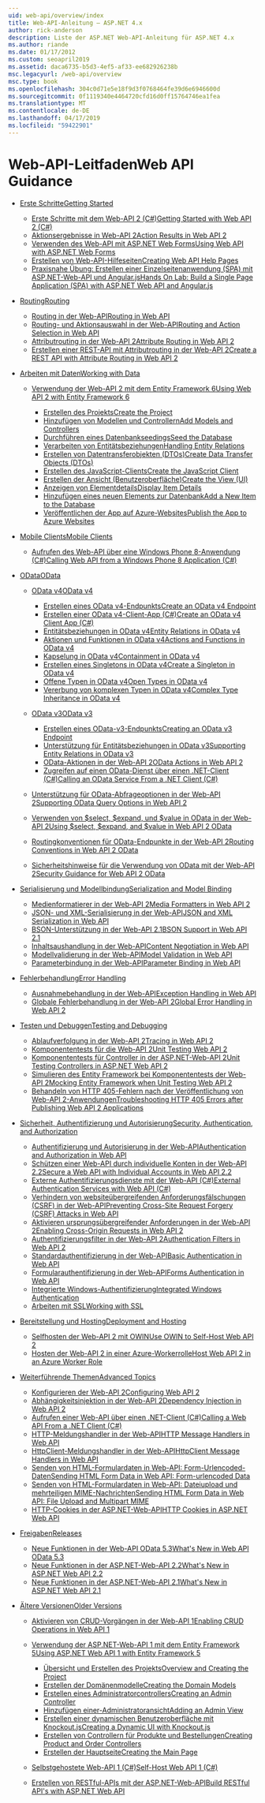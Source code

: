 ```yaml
---
uid: web-api/overview/index
title: Web-API-Anleitung – ASP.NET 4.x
author: rick-anderson
description: Liste der ASP.NET Web-API-Anleitung für ASP.NET 4.x
ms.author: riande
ms.date: 01/17/2012
ms.custom: seoapril2019
ms.assetid: daca6735-b5d3-4ef5-af33-ee682926238b
msc.legacyurl: /web-api/overview
msc.type: book
ms.openlocfilehash: 304c0d71e5e18f9d3f0768464fe39d6e6946600d
ms.sourcegitcommit: 0f1119340e4464720cfd16d0ff15764746ea1fea
ms.translationtype: MT
ms.contentlocale: de-DE
ms.lasthandoff: 04/17/2019
ms.locfileid: "59422901"
---
```

# <a name="web-api-guidance"></a><span data-ttu-id="7375a-103">Web-API-Leitfaden</span><span class="sxs-lookup"><span data-stu-id="7375a-103">Web API Guidance</span></span>

- [<span data-ttu-id="7375a-104">Erste Schritte</span><span class="sxs-lookup"><span data-stu-id="7375a-104">Getting Started</span></span>](getting-started-with-aspnet-web-api/index.md)

    - [<span data-ttu-id="7375a-105">Erste Schritte mit dem Web-API 2 (C#)</span><span class="sxs-lookup"><span data-stu-id="7375a-105">Getting Started with Web API 2 (C#)</span></span>](getting-started-with-aspnet-web-api/tutorial-your-first-web-api.md)
    - [<span data-ttu-id="7375a-106">Aktionsergebnisse in Web-API 2</span><span class="sxs-lookup"><span data-stu-id="7375a-106">Action Results in Web API 2</span></span>](getting-started-with-aspnet-web-api/action-results.md)
    - [<span data-ttu-id="7375a-107">Verwenden des Web-API mit ASP.NET Web Forms</span><span class="sxs-lookup"><span data-stu-id="7375a-107">Using Web API with ASP.NET Web Forms</span></span>](getting-started-with-aspnet-web-api/using-web-api-with-aspnet-web-forms.md)
    - [<span data-ttu-id="7375a-108">Erstellen von Web-API-Hilfeseiten</span><span class="sxs-lookup"><span data-stu-id="7375a-108">Creating Web API Help Pages</span></span>](getting-started-with-aspnet-web-api/creating-api-help-pages.md)
    - [<span data-ttu-id="7375a-109">Praxisnahe Übung: Erstellen einer Einzelseitenanwendung (SPA) mit ASP.NET-Web-API und Angular.js</span><span class="sxs-lookup"><span data-stu-id="7375a-109">Hands On Lab: Build a Single Page Application (SPA) with ASP.NET Web API and Angular.js</span></span>](getting-started-with-aspnet-web-api/build-a-single-page-application-spa-with-aspnet-web-api-and-angularjs.md)
- [<span data-ttu-id="7375a-110">Routing</span><span class="sxs-lookup"><span data-stu-id="7375a-110">Routing</span></span>](web-api-routing-and-actions/index.md)

    - [<span data-ttu-id="7375a-111">Routing in der Web-API</span><span class="sxs-lookup"><span data-stu-id="7375a-111">Routing in Web API</span></span>](web-api-routing-and-actions/routing-in-aspnet-web-api.md)
    - [<span data-ttu-id="7375a-112">Routing- und Aktionsauswahl in der Web-API</span><span class="sxs-lookup"><span data-stu-id="7375a-112">Routing and Action Selection in Web API</span></span>](web-api-routing-and-actions/routing-and-action-selection.md)
    - [<span data-ttu-id="7375a-113">Attributrouting in der Web-API 2</span><span class="sxs-lookup"><span data-stu-id="7375a-113">Attribute Routing in Web API 2</span></span>](web-api-routing-and-actions/attribute-routing-in-web-api-2.md)
    - [<span data-ttu-id="7375a-114">Erstellen einer REST-API mit Attributrouting in der Web-API 2</span><span class="sxs-lookup"><span data-stu-id="7375a-114">Create a REST API with Attribute Routing in Web API 2</span></span>](web-api-routing-and-actions/create-a-rest-api-with-attribute-routing.md)
- [<span data-ttu-id="7375a-115">Arbeiten mit Daten</span><span class="sxs-lookup"><span data-stu-id="7375a-115">Working with Data</span></span>](data/index.md)

    - [<span data-ttu-id="7375a-116">Verwendung der Web-API 2 mit dem Entity Framework 6</span><span class="sxs-lookup"><span data-stu-id="7375a-116">Using Web API 2 with Entity Framework 6</span></span>](data/using-web-api-with-entity-framework/index.md)

        - [<span data-ttu-id="7375a-117">Erstellen des Projekts</span><span class="sxs-lookup"><span data-stu-id="7375a-117">Create the Project</span></span>](data/using-web-api-with-entity-framework/part-1.md)
        - [<span data-ttu-id="7375a-118">Hinzufügen von Modellen und Controllern</span><span class="sxs-lookup"><span data-stu-id="7375a-118">Add Models and Controllers</span></span>](data/using-web-api-with-entity-framework/part-2.md)
        - [<span data-ttu-id="7375a-119">Durchführen eines Datenbankseedings</span><span class="sxs-lookup"><span data-stu-id="7375a-119">Seed the Database</span></span>](data/using-web-api-with-entity-framework/part-3.md)
        - [<span data-ttu-id="7375a-120">Verarbeiten von Entitätsbeziehungen</span><span class="sxs-lookup"><span data-stu-id="7375a-120">Handling Entity Relations</span></span>](data/using-web-api-with-entity-framework/part-4.md)
        - [<span data-ttu-id="7375a-121">Erstellen von Datentransferobjekten (DTOs)</span><span class="sxs-lookup"><span data-stu-id="7375a-121">Create Data Transfer Objects (DTOs)</span></span>](data/using-web-api-with-entity-framework/part-5.md)
        - [<span data-ttu-id="7375a-122">Erstellen des JavaScript-Clients</span><span class="sxs-lookup"><span data-stu-id="7375a-122">Create the JavaScript Client</span></span>](data/using-web-api-with-entity-framework/part-6.md)
        - [<span data-ttu-id="7375a-123">Erstellen der Ansicht (Benutzeroberfläche)</span><span class="sxs-lookup"><span data-stu-id="7375a-123">Create the View (UI)</span></span>](data/using-web-api-with-entity-framework/part-7.md)
        - [<span data-ttu-id="7375a-124">Anzeigen von Elementdetails</span><span class="sxs-lookup"><span data-stu-id="7375a-124">Display Item Details</span></span>](data/using-web-api-with-entity-framework/part-8.md)
        - [<span data-ttu-id="7375a-125">Hinzufügen eines neuen Elements zur Datenbank</span><span class="sxs-lookup"><span data-stu-id="7375a-125">Add a New Item to the Database</span></span>](data/using-web-api-with-entity-framework/part-9.md)
        - [<span data-ttu-id="7375a-126">Veröffentlichen der App auf Azure-Websites</span><span class="sxs-lookup"><span data-stu-id="7375a-126">Publish the App to Azure Websites</span></span>](data/using-web-api-with-entity-framework/part-10.md)
- [<span data-ttu-id="7375a-127">Mobile Clients</span><span class="sxs-lookup"><span data-stu-id="7375a-127">Mobile Clients</span></span>](mobile-clients/index.md)

    - [<span data-ttu-id="7375a-128">Aufrufen des Web-API über eine Windows Phone 8-Anwendung (C#)</span><span class="sxs-lookup"><span data-stu-id="7375a-128">Calling Web API from a Windows Phone 8 Application (C#)</span></span>](mobile-clients/calling-web-api-from-a-windows-phone-8-application.md)
- [<span data-ttu-id="7375a-129">OData</span><span class="sxs-lookup"><span data-stu-id="7375a-129">OData</span></span>](odata-support-in-aspnet-web-api/index.md)

    - [<span data-ttu-id="7375a-130">OData v4</span><span class="sxs-lookup"><span data-stu-id="7375a-130">OData v4</span></span>](odata-support-in-aspnet-web-api/odata-v4/index.md)

        - [<span data-ttu-id="7375a-131">Erstellen eines OData v4-Endpunkts</span><span class="sxs-lookup"><span data-stu-id="7375a-131">Create an OData v4 Endpoint</span></span>](odata-support-in-aspnet-web-api/odata-v4/create-an-odata-v4-endpoint.md)
        - [<span data-ttu-id="7375a-132">Erstellen einer OData v4-Client-App (C#)</span><span class="sxs-lookup"><span data-stu-id="7375a-132">Create an OData v4 Client App (C#)</span></span>](odata-support-in-aspnet-web-api/odata-v4/create-an-odata-v4-client-app.md)
        - [<span data-ttu-id="7375a-133">Entitätsbeziehungen in OData v4</span><span class="sxs-lookup"><span data-stu-id="7375a-133">Entity Relations in OData v4</span></span>](odata-support-in-aspnet-web-api/odata-v4/entity-relations-in-odata-v4.md)
        - [<span data-ttu-id="7375a-134">Aktionen und Funktionen in OData v4</span><span class="sxs-lookup"><span data-stu-id="7375a-134">Actions and Functions in OData v4</span></span>](odata-support-in-aspnet-web-api/odata-v4/odata-actions-and-functions.md)
        - [<span data-ttu-id="7375a-135">Kapselung in OData v4</span><span class="sxs-lookup"><span data-stu-id="7375a-135">Containment in OData v4</span></span>](odata-support-in-aspnet-web-api/odata-v4/odata-containment-in-web-api-22.md)
        - [<span data-ttu-id="7375a-136">Erstellen eines Singletons in OData v4</span><span class="sxs-lookup"><span data-stu-id="7375a-136">Create a Singleton in OData v4</span></span>](odata-support-in-aspnet-web-api/odata-v4/using-a-singleton-in-an-odata-endpoint-in-web-api-22.md)
        - [<span data-ttu-id="7375a-137">Offene Typen in OData v4</span><span class="sxs-lookup"><span data-stu-id="7375a-137">Open Types in OData v4</span></span>](odata-support-in-aspnet-web-api/odata-v4/use-open-types-in-odata-v4.md)
        - [<span data-ttu-id="7375a-138">Vererbung von komplexen Typen in OData v4</span><span class="sxs-lookup"><span data-stu-id="7375a-138">Complex Type Inheritance in OData v4</span></span>](odata-support-in-aspnet-web-api/odata-v4/complex-type-inheritance-in-odata-v4.md)
    - [<span data-ttu-id="7375a-139">OData v3</span><span class="sxs-lookup"><span data-stu-id="7375a-139">OData v3</span></span>](odata-support-in-aspnet-web-api/odata-v3/index.md)

        - [<span data-ttu-id="7375a-140">Erstellen eines OData-v3-Endpunkts</span><span class="sxs-lookup"><span data-stu-id="7375a-140">Creating an OData v3 Endpoint</span></span>](odata-support-in-aspnet-web-api/odata-v3/creating-an-odata-endpoint.md)
        - [<span data-ttu-id="7375a-141">Unterstützung für Entitätsbeziehungen in OData v3</span><span class="sxs-lookup"><span data-stu-id="7375a-141">Supporting Entity Relations in OData v3</span></span>](odata-support-in-aspnet-web-api/odata-v3/working-with-entity-relations.md)
        - [<span data-ttu-id="7375a-142">OData-Aktionen in der Web-API 2</span><span class="sxs-lookup"><span data-stu-id="7375a-142">OData Actions in Web API 2</span></span>](odata-support-in-aspnet-web-api/odata-v3/odata-actions.md)
        - [<span data-ttu-id="7375a-143">Zugreifen auf einen OData-Dienst über einen .NET-Client (C#)</span><span class="sxs-lookup"><span data-stu-id="7375a-143">Calling an OData Service From a .NET Client (C#)</span></span>](odata-support-in-aspnet-web-api/odata-v3/calling-an-odata-service-from-a-net-client.md)
    - [<span data-ttu-id="7375a-144">Unterstützung für OData-Abfrageoptionen in der Web-API 2</span><span class="sxs-lookup"><span data-stu-id="7375a-144">Supporting OData Query Options in Web API 2</span></span>](odata-support-in-aspnet-web-api/supporting-odata-query-options.md)
    - [<span data-ttu-id="7375a-145">Verwenden von $select, $expand, und $value in OData in der Web-API 2</span><span class="sxs-lookup"><span data-stu-id="7375a-145">Using $select, $expand, and $value in Web API 2 OData</span></span>](odata-support-in-aspnet-web-api/using-select-expand-and-value.md)
    - [<span data-ttu-id="7375a-146">Routingkonventionen für OData-Endpunkte in der Web-API 2</span><span class="sxs-lookup"><span data-stu-id="7375a-146">Routing Conventions in Web API 2 OData</span></span>](odata-support-in-aspnet-web-api/odata-routing-conventions.md)
    - [<span data-ttu-id="7375a-147">Sicherheitshinweise für die Verwendung von OData mit der Web-API 2</span><span class="sxs-lookup"><span data-stu-id="7375a-147">Security Guidance for Web API 2 OData</span></span>](odata-support-in-aspnet-web-api/odata-security-guidance.md)
- [<span data-ttu-id="7375a-148">Serialisierung und Modellbindung</span><span class="sxs-lookup"><span data-stu-id="7375a-148">Serialization and Model Binding</span></span>](formats-and-model-binding/index.md)

    - [<span data-ttu-id="7375a-149">Medienformatierer in der Web-API 2</span><span class="sxs-lookup"><span data-stu-id="7375a-149">Media Formatters in Web API 2</span></span>](formats-and-model-binding/media-formatters.md)
    - [<span data-ttu-id="7375a-150">JSON- und XML-Serialisierung in der Web-API</span><span class="sxs-lookup"><span data-stu-id="7375a-150">JSON and XML Serialization in Web API</span></span>](formats-and-model-binding/json-and-xml-serialization.md)
    - [<span data-ttu-id="7375a-151">BSON-Unterstützung in der Web-API 2.1</span><span class="sxs-lookup"><span data-stu-id="7375a-151">BSON Support in Web API 2.1</span></span>](formats-and-model-binding/bson-support-in-web-api-21.md)
    - [<span data-ttu-id="7375a-152">Inhaltsaushandlung in der Web-API</span><span class="sxs-lookup"><span data-stu-id="7375a-152">Content Negotiation in Web API</span></span>](formats-and-model-binding/content-negotiation.md)
    - [<span data-ttu-id="7375a-153">Modellvalidierung in der Web-API</span><span class="sxs-lookup"><span data-stu-id="7375a-153">Model Validation in Web API</span></span>](formats-and-model-binding/model-validation-in-aspnet-web-api.md)
    - [<span data-ttu-id="7375a-154">Parameterbindung in der Web-API</span><span class="sxs-lookup"><span data-stu-id="7375a-154">Parameter Binding in Web API</span></span>](formats-and-model-binding/parameter-binding-in-aspnet-web-api.md)
- [<span data-ttu-id="7375a-155">Fehlerbehandlung</span><span class="sxs-lookup"><span data-stu-id="7375a-155">Error Handling</span></span>](error-handling/index.md)

    - [<span data-ttu-id="7375a-156">Ausnahmebehandlung in der Web-API</span><span class="sxs-lookup"><span data-stu-id="7375a-156">Exception Handling in Web API</span></span>](error-handling/exception-handling.md)
    - [<span data-ttu-id="7375a-157">Globale Fehlerbehandlung in der Web-API 2</span><span class="sxs-lookup"><span data-stu-id="7375a-157">Global Error Handling in Web API 2</span></span>](error-handling/web-api-global-error-handling.md)
- [<span data-ttu-id="7375a-158">Testen und Debuggen</span><span class="sxs-lookup"><span data-stu-id="7375a-158">Testing and Debugging</span></span>](testing-and-debugging/index.md)

    - [<span data-ttu-id="7375a-159">Ablaufverfolgung in der Web-API 2</span><span class="sxs-lookup"><span data-stu-id="7375a-159">Tracing in Web API 2</span></span>](testing-and-debugging/tracing-in-aspnet-web-api.md)
    - [<span data-ttu-id="7375a-160">Komponententests für die Web-API 2</span><span class="sxs-lookup"><span data-stu-id="7375a-160">Unit Testing Web API 2</span></span>](testing-and-debugging/unit-testing-with-aspnet-web-api.md)
    - [<span data-ttu-id="7375a-161">Komponententests für Controller in der ASP.NET-Web-API 2</span><span class="sxs-lookup"><span data-stu-id="7375a-161">Unit Testing Controllers in ASP.NET Web API 2</span></span>](testing-and-debugging/unit-testing-controllers-in-web-api.md)
    - [<span data-ttu-id="7375a-162">Simulieren des Entity Framework bei Komponententests der Web-API 2</span><span class="sxs-lookup"><span data-stu-id="7375a-162">Mocking Entity Framework when Unit Testing Web API 2</span></span>](testing-and-debugging/mocking-entity-framework-when-unit-testing-aspnet-web-api-2.md)
    - [<span data-ttu-id="7375a-163">Behandeln von HTTP 405-Fehlern nach der Veröffentlichung von Web-API 2-Anwendungen</span><span class="sxs-lookup"><span data-stu-id="7375a-163">Troubleshooting HTTP 405 Errors after Publishing Web API 2 Applications</span></span>](testing-and-debugging/troubleshooting-http-405-errors-after-publishing-web-api-applications.md)
- [<span data-ttu-id="7375a-164">Sicherheit, Authentifizierung und Autorisierung</span><span class="sxs-lookup"><span data-stu-id="7375a-164">Security, Authentication, and Authorization</span></span>](security/index.md)

    - [<span data-ttu-id="7375a-165">Authentifizierung und Autorisierung in der Web-API</span><span class="sxs-lookup"><span data-stu-id="7375a-165">Authentication and Authorization in Web API</span></span>](security/authentication-and-authorization-in-aspnet-web-api.md)
    - [<span data-ttu-id="7375a-166">Schützen einer Web-API durch individuelle Konten in der Web-API 2.2</span><span class="sxs-lookup"><span data-stu-id="7375a-166">Secure a Web API with Individual Accounts in Web API 2.2</span></span>](security/individual-accounts-in-web-api.md)
    - [<span data-ttu-id="7375a-167">Externe Authentifizierungsdienste mit der Web-API (C#)</span><span class="sxs-lookup"><span data-stu-id="7375a-167">External Authentication Services with Web API (C#)</span></span>](security/external-authentication-services.md)
    - [<span data-ttu-id="7375a-168">Verhindern von websiteübergreifenden Anforderungsfälschungen (CSRF) in der Web-API</span><span class="sxs-lookup"><span data-stu-id="7375a-168">Preventing Cross-Site Request Forgery (CSRF) Attacks in Web API</span></span>](security/preventing-cross-site-request-forgery-csrf-attacks.md)
    - [<span data-ttu-id="7375a-169">Aktivieren ursprungsübergreifender Anforderungen in der Web-API 2</span><span class="sxs-lookup"><span data-stu-id="7375a-169">Enabling Cross-Origin Requests in Web API 2</span></span>](security/enabling-cross-origin-requests-in-web-api.md)
    - [<span data-ttu-id="7375a-170">Authentifizierungsfilter in der Web-API 2</span><span class="sxs-lookup"><span data-stu-id="7375a-170">Authentication Filters in Web API 2</span></span>](security/authentication-filters.md)
    - [<span data-ttu-id="7375a-171">Standardauthentifizierung in der Web-API</span><span class="sxs-lookup"><span data-stu-id="7375a-171">Basic Authentication in Web API</span></span>](security/basic-authentication.md)
    - [<span data-ttu-id="7375a-172">Formularauthentifizierung in der Web-API</span><span class="sxs-lookup"><span data-stu-id="7375a-172">Forms Authentication in Web API</span></span>](security/forms-authentication.md)
    - [<span data-ttu-id="7375a-173">Integrierte Windows-Authentifizierung</span><span class="sxs-lookup"><span data-stu-id="7375a-173">Integrated Windows Authentication</span></span>](security/integrated-windows-authentication.md)
    - [<span data-ttu-id="7375a-174">Arbeiten mit SSL</span><span class="sxs-lookup"><span data-stu-id="7375a-174">Working with SSL</span></span>](security/working-with-ssl-in-web-api.md)
- [<span data-ttu-id="7375a-175">Bereitstellung und Hosting</span><span class="sxs-lookup"><span data-stu-id="7375a-175">Deployment and Hosting</span></span>](hosting-aspnet-web-api/index.md)

    - [<span data-ttu-id="7375a-176">Selfhosten der Web-API 2 mit OWIN</span><span class="sxs-lookup"><span data-stu-id="7375a-176">Use OWIN to Self-Host Web API 2</span></span>](hosting-aspnet-web-api/use-owin-to-self-host-web-api.md)
    - [<span data-ttu-id="7375a-177">Hosten der Web-API 2 in einer Azure-Workerrolle</span><span class="sxs-lookup"><span data-stu-id="7375a-177">Host Web API 2 in an Azure Worker Role</span></span>](hosting-aspnet-web-api/host-aspnet-web-api-in-an-azure-worker-role.md)
- [<span data-ttu-id="7375a-178">Weiterführende Themen</span><span class="sxs-lookup"><span data-stu-id="7375a-178">Advanced Topics</span></span>](advanced/index.md)

    - [<span data-ttu-id="7375a-179">Konfigurieren der Web-API 2</span><span class="sxs-lookup"><span data-stu-id="7375a-179">Configuring Web API 2</span></span>](advanced/configuring-aspnet-web-api.md)
    - [<span data-ttu-id="7375a-180">Abhängigkeitsinjektion in der Web-API 2</span><span class="sxs-lookup"><span data-stu-id="7375a-180">Dependency Injection in Web API 2</span></span>](advanced/dependency-injection.md)
    - [<span data-ttu-id="7375a-181">Aufrufen einer Web-API über einen .NET-Client (C#)</span><span class="sxs-lookup"><span data-stu-id="7375a-181">Calling a Web API From a .NET Client (C#)</span></span>](advanced/calling-a-web-api-from-a-net-client.md)
    - [<span data-ttu-id="7375a-182">HTTP-Meldungshandler in der Web-API</span><span class="sxs-lookup"><span data-stu-id="7375a-182">HTTP Message Handlers in Web API</span></span>](advanced/http-message-handlers.md)
    - [<span data-ttu-id="7375a-183">HttpClient-Meldungshandler in der Web-API</span><span class="sxs-lookup"><span data-stu-id="7375a-183">HttpClient Message Handlers in Web API</span></span>](advanced/httpclient-message-handlers.md)
    - [<span data-ttu-id="7375a-184">Senden von HTML-Formulardaten in Web-API: Form-Urlencoded-Daten</span><span class="sxs-lookup"><span data-stu-id="7375a-184">Sending HTML Form Data in Web API: Form-urlencoded Data</span></span>](advanced/sending-html-form-data-part-1.md)
    - [<span data-ttu-id="7375a-185">Senden von HTML-Formulardaten in Web-API: Dateiupload und mehrteiligen MIME-Nachrichten</span><span class="sxs-lookup"><span data-stu-id="7375a-185">Sending HTML Form Data in Web API: File Upload and Multipart MIME</span></span>](advanced/sending-html-form-data-part-2.md)
    - [<span data-ttu-id="7375a-186">HTTP-Cookies in der ASP.NET-Web-API</span><span class="sxs-lookup"><span data-stu-id="7375a-186">HTTP Cookies in ASP.NET Web API</span></span>](advanced/http-cookies.md)
- [<span data-ttu-id="7375a-187">Freigaben</span><span class="sxs-lookup"><span data-stu-id="7375a-187">Releases</span></span>](releases/index.md)

    - [<span data-ttu-id="7375a-188">Neue Funktionen in der Web-API OData 5.3</span><span class="sxs-lookup"><span data-stu-id="7375a-188">What's New in Web API OData 5.3</span></span>](releases/whats-new-in-aspnet-web-api-odata-53.md)
    - [<span data-ttu-id="7375a-189">Neue Funktionen in der ASP.NET-Web-API 2.2</span><span class="sxs-lookup"><span data-stu-id="7375a-189">What's New in ASP.NET Web API 2.2</span></span>](releases/whats-new-in-aspnet-web-api-22.md)
    - [<span data-ttu-id="7375a-190">Neue Funktionen in der ASP.NET-Web-API 2.1</span><span class="sxs-lookup"><span data-stu-id="7375a-190">What's New in ASP.NET Web API 2.1</span></span>](releases/whats-new-in-aspnet-web-api-21.md)
- [<span data-ttu-id="7375a-191">Ältere Versionen</span><span class="sxs-lookup"><span data-stu-id="7375a-191">Older Versions</span></span>](older-versions/index.md)

    - [<span data-ttu-id="7375a-192">Aktivieren von CRUD-Vorgängen in der Web-API 1</span><span class="sxs-lookup"><span data-stu-id="7375a-192">Enabling CRUD Operations in Web API 1</span></span>](older-versions/creating-a-web-api-that-supports-crud-operations.md)
    - [<span data-ttu-id="7375a-193">Verwendung der ASP.NET-Web-API 1 mit dem Entity Framework 5</span><span class="sxs-lookup"><span data-stu-id="7375a-193">Using ASP.NET Web API 1 with Entity Framework 5</span></span>](older-versions/using-web-api-1-with-entity-framework-5/index.md)

        - [<span data-ttu-id="7375a-194">Übersicht und Erstellen des Projekts</span><span class="sxs-lookup"><span data-stu-id="7375a-194">Overview and Creating the Project</span></span>](older-versions/using-web-api-1-with-entity-framework-5/using-web-api-with-entity-framework-part-1.md)
        - [<span data-ttu-id="7375a-195">Erstellen der Domänenmodelle</span><span class="sxs-lookup"><span data-stu-id="7375a-195">Creating the Domain Models</span></span>](older-versions/using-web-api-1-with-entity-framework-5/using-web-api-with-entity-framework-part-2.md)
        - [<span data-ttu-id="7375a-196">Erstellen eines Administratorcontrollers</span><span class="sxs-lookup"><span data-stu-id="7375a-196">Creating an Admin Controller</span></span>](older-versions/using-web-api-1-with-entity-framework-5/using-web-api-with-entity-framework-part-3.md)
        - [<span data-ttu-id="7375a-197">Hinzufügen einer-Administratoransicht</span><span class="sxs-lookup"><span data-stu-id="7375a-197">Adding an Admin View</span></span>](older-versions/using-web-api-1-with-entity-framework-5/using-web-api-with-entity-framework-part-4.md)
        - [<span data-ttu-id="7375a-198">Erstellen einer dynamischen Benutzeroberfläche mit Knockout.js</span><span class="sxs-lookup"><span data-stu-id="7375a-198">Creating a Dynamic UI with Knockout.js</span></span>](older-versions/using-web-api-1-with-entity-framework-5/using-web-api-with-entity-framework-part-5.md)
        - [<span data-ttu-id="7375a-199">Erstellen von Controllern für Produkte und Bestellungen</span><span class="sxs-lookup"><span data-stu-id="7375a-199">Creating Product and Order Controllers</span></span>](older-versions/using-web-api-1-with-entity-framework-5/using-web-api-with-entity-framework-part-6.md)
        - [<span data-ttu-id="7375a-200">Erstellen der Hauptseite</span><span class="sxs-lookup"><span data-stu-id="7375a-200">Creating the Main Page</span></span>](older-versions/using-web-api-1-with-entity-framework-5/using-web-api-with-entity-framework-part-7.md)
    - [<span data-ttu-id="7375a-201">Selbstgehostete Web-API 1 (C#)</span><span class="sxs-lookup"><span data-stu-id="7375a-201">Self-Host Web API 1 (C#)</span></span>](older-versions/self-host-a-web-api.md)
    - [<span data-ttu-id="7375a-202">Erstellen von RESTful-APIs mit der ASP.NET-Web-API</span><span class="sxs-lookup"><span data-stu-id="7375a-202">Build RESTful API's with ASP.NET Web API</span></span>](older-versions/build-restful-apis-with-aspnet-web-api.md)
